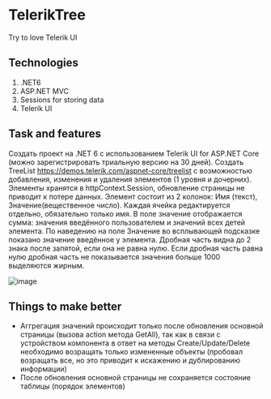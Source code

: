 # TelerikTree
Try to love Telerik UI

## Technologies
1. .NET6
2. ASP.NET MVC
3. Sessions for storing data
4. Telerik UI

## Task and features
Создать проект на .NET 6 с использованием Telerik UI for ASP.NET Core (можно зарегистрировать триальную версию на 30 дней). Создать TreeList https://demos.telerik.com/aspnet-core/treelist с возможностью добавления, изменения и удаления элементов (1 уровня и дочерних). Элементы хранятся в httpContext.Session, обновление страницы не приводит к потере данных. Элемент состоит из 2 колонок: Имя (текст), Значение(вещественное число). Каждая ячейка редактируется отдельно, обязательно только имя. В поле значение отображается сумма: значения введённого пользователем и значений всех детей элемента. По наведению на поле Значение во всплывающей подсказке показано значение введённое у элемента.
Дробная часть видна до 2 знака после запятой, если она не равна нулю. Если дробная часть равна нулю дробная часть не показывается значения больше 1000 выделяются жирным.


![image](https://github.com/user-attachments/assets/c191d399-7ec3-4f9d-8418-d60c8eb50cd9)

## Things to make better
- Аггрегация значений происходит только после обновления основной страницы (вызова action метода GetAll), так как в связи с устройством компонента в ответ на методы Create/Update/Delete необходимо возращать только измененные объекты (пробовал возращать все, но это приводит к искажению и дублированию информации)
- После обновления основной страницы не сохраняется состояние таблицы (порядок элементов)
